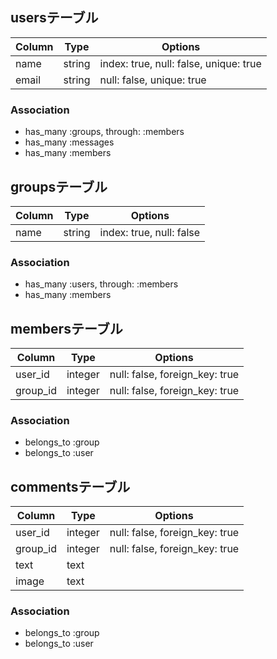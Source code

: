 ## usersテーブル

|Column|Type|Options|
|------|----|-------|
|name|string|index: true, null: false, unique: true|
|email|string|null: false, unique: true|

### Association
- has_many :groups, through: :members
- has_many :messages
- has_many :members

## groupsテーブル

|Column|Type|Options|
|------|----|-------|
|name|string|index: true, null: false|

### Association
- has_many :users, through: :members
- has_many :members

## membersテーブル

|Column|Type|Options|
|------|----|-------|
|user_id|integer|null: false, foreign_key: true|
|group_id|integer|null: false, foreign_key: true|

### Association
- belongs_to :group
- belongs_to :user

## commentsテーブル

|Column|Type|Options|
|------|----|-------|
|user_id|integer|null: false, foreign_key: true|
|group_id|integer|null: false, foreign_key: true|
|text|text||
|image|text||

### Association
- belongs_to :group
- belongs_to :user
